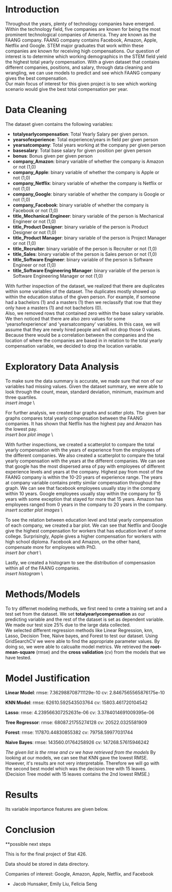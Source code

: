 # Introduction

Throughout the years, plenty of technology companies have emerged. Within the technology field, five companies are known for being the most prominent technological companies of America. They are known as the FAANG company. FAANG company contains Facebook, Amazon, Apple, Netflix and Google. STEM major graduates that work within these companies are known for receiving high compensations. Our question of interest is to determine which working demographics in the STEM field yield the highest total yearly compensation.
With a given dataset that contains different companies, positions, and salary, through data cleaning and wrangling, we can use models to predict and see which FAANG company gives the best compensation. \
Our main focus of interest for this given project is to see which working scenario would give the best total compensation per year.

# Data Cleaning

The dataset given contains the following variables:
* **totalyearlycompensation**: Total Yearly Salary per given person.
* **yearsofexperience**: Total experience/years in field per given person
* **yearsatcompany**: Total years working at the company per given person
* **basesalary**: Total base salary for given position per given person
* **bonus**: Bonus given per given person
* **company_Amazon**: binary variable of whether the company is Amazon or not (1,0)
* **company_Apple**: binary variable of whether the company is Apple or not (1,0)
* **company_Netflix**: binary variable of whether the company is Netflix or not (1,0)
* **company_Google**: binary variable of whether the company is Google or not (1,0)
* **company_Facebook**: binary variable of whether the company is Facebook or not (1,0)
* **title_Mechanical Engineer**: binary variable of the person is Mechanical Engineer or not (1,0)
* **title_Product Designer**: binary variable of the person is Product Designer or not (1,0)
* **title_Product Manager**: binary variable of the person is Project Manager or not (1,0)
* **title_Recruiter**: binary variable of the person is Recruiter or not (1,0)
* **title_Sales**: binary variable of the person is Sales person or not (1,0)
* **title_Software Engineer**: binary variable of the person is Software Engineer or not (1,0)
* **title_Software Engineering Manager**: binary variable of the person is Software Engineering Manager or not (1,0)


With further inspection of the dataset, we realized that there are duplicates within some variables of the dataset. The duplicates mostly showed up within the education status of the given person. For example, if someone had a bachelors (1) and a masters (1) then we reclassify that row that they only have a masters (1) and not bachelors (0).\
Also, we removed rows that contained zero within the base salary variable. We then noticed that there are also zero values for some 'yearsofexperience' and 'yearsatcompany' variables. In this case, we will assume that they are newly hired people and will not drop those 0 values. Because there would be a correlation between the companies and the location of where the companies are based in in relation to the total yearly compensation variable, we decided to drop the location variable.


# Exploratory Data Analysis
To make sure the data summary is accurate, we made sure that non of our variables had missing values. Given the dataset summary, we were able to look through the count, mean, standard deviation, minimum, maximum and three quartiles. \
*insert image* \

For further analysis, we created bar graphs and scatter plots. The given bar graphs compares total yearly compensation between the FAANG companies. It has shown that Netflix has the highest pay and Amazon has the lowest pay.\
*insert box plot image* \

With further inspections, we created a scatterplot to compare the total yearly compensation with the years of experience from the employees of the different companies. We also created a scatterplot to compare the total yearly compensation with the years at the different companies.
We can see that google has the most dispersed area of pay with employees of different experience levels and years at the company. Highest pay from most of the FAANG company is within the 10-20 years of experience range. The years at company variable contains pretty similar compensation throughout the graph. We can see that facebook employees usually stay in the company within 10 years. Google employees usually stay within the company for 15 years with some exception that stayed for more that 15 years. Amazon has employees ranged from 0 years in the company to 20 years in the company.\
*insert scatter plot images* \

To see the relation between education level and total yearly compensation of each company, we created a bar plot. We can see that Netflix and Google give the highest compensation for workers that has education level of some college. Surprisingly, Apple gives a higher compensation for workers with high school diploma. Facebook and Amazon, on the other hand, compensate more for employees with PhD. \
*insert bar chart* \

Lastly, we created a histogram to see the distribution of compensasion within all of the FAANG companies. \
*insert histogram* \


# Methods/Models
To try differnet modeling methods, we first need to crete a training set and a test set from the dataset. We set **totalyearlycompensation** as our predicting variable and the rest of the dataset is set as dependent variable. We made our test size 25% due to the large data collected. \
We selected different regression methods like Linear Regression, knn, Lasso, Decision Tree, Naive bayes, and Forest to test our dataset. Using GridSearchCV we were able to find the appropriate parameter values. By doing so, we were able to calcualte model metrics. We retrieved the **root-mean-square** (rmse) and the **cross validation** (cv) from the models that we have tested. 

# Model Justification
**Linear Model**:
rmse:  7.362988708711129e-10
cv:  2.8467565565876175e-10
 
**KNN Model**:
rmse:  62610.592543503764
cv:  15803.461720104542
 
**Lasso**:
rmse:  4.239566307252631e-06
cv:  3.3784014691009395e-06
 
**Tree Regressor**:
rmse:  68087.21755274128
cv:  20522.0325581909
 
**Forest**:
rmse:  117870.44830855382
cv:  79758.59977031744
 
**Naive Bayes**: 
rmse:  143560.01764258926
cv:  147268.57615946242

*The given list is the rmse and cv we have retrieved from the models*
By looking at our models, we can see that KNN gave the lowest RMSE. However, it's results are not very interpretable. Therefore we will go with the second best model which was the decision tree with 15 leaves. (Decision Tree model with 15 leaves contains the 2nd lowest RMSE.)

# Results

Its variable importance features are given below.


# Conclusion

**possible next steps

This is for the final project of Stat 426.

Data should be stored in data directory.

Companies of interest: Google, Amazon, Apple, Netflix, and Facebook

- Jacob Hunsaker, Emily Liu, Felicia Seng
